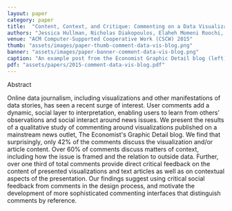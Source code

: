 ```yaml
---
layout: paper
category: paper
title:  "Content, Context, and Critique: Commenting on a Data Visualization Blog"
authors: "Jessica Hullman, Nicholas Diakopoulos, Elaheh Momeni Roochi, Eytan Adar"
venue: "ACM Computer-Supported Cooperative Work (CSCW) 2015"
thumb: "assets/images/paper-thumb-comment-data-vis-blog.png"
banner: "assets/images/paper-banner-comment-data-vis-blog.png"
caption: "An example post from the Economist Graphic Detail blog (left) and graph showing the percentage of comments discussing the context versus content of posts among singleton and repeat commenters (right). Singletons are more likely than repeat commenters to provide comments on content."
pdf: "assets/papers/2015-comment-data-vis-blog.pdf"
---
```


<!-- abstract -->
<p><span class="font_ynn86mr5z">Abstract</span></p>
<p><span class="font_tm7jiu7wn">Online data journalism, including visualizations and other manifestations of data stories, has seen a recent surge of interest. User comments add a dynamic, social layer to interpretation, enabling users to learn from others' observations and social interact around news issues. We present the results of a qualitative study of commenting around visualizations published on a mainstream news outlet, The Economist's Graphic Detail blog. We find that surprisingly, only 42% of the comments discuss the visualization and/or article content. Over 60% of comments discuss matters of context, including how the issue is framed and the relation to outside data. Further, over one third of total comments provide direct critical feedback on the content of presented visualizations and text articles as well as on contextual aspects of the presentation. Our findings suggest using critical social feedback from comments in the design process, and motivate the development of more sophisticated commenting interfaces that distinguish comments by reference.</span></p>

